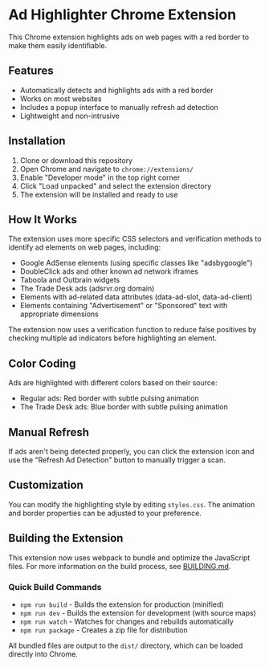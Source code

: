 # Ad Highlighter Chrome Extension

This Chrome extension highlights ads on web pages with a red border to make them easily identifiable.

## Features

- Automatically detects and highlights ads with a red border
- Works on most websites
- Includes a popup interface to manually refresh ad detection
- Lightweight and non-intrusive

## Installation

1. Clone or download this repository
2. Open Chrome and navigate to `chrome://extensions/`
3. Enable "Developer mode" in the top right corner
4. Click "Load unpacked" and select the extension directory
5. The extension will be installed and ready to use

## How It Works

The extension uses more specific CSS selectors and verification methods to identify ad elements on web pages, including:
- Google AdSense elements (using specific classes like "adsbygoogle")
- DoubleClick ads and other known ad network iframes
- Taboola and Outbrain widgets
- The Trade Desk ads (adsrvr.org domain)
- Elements with ad-related data attributes (data-ad-slot, data-ad-client)
- Elements containing "Advertisement" or "Sponsored" text with appropriate dimensions

The extension now uses a verification function to reduce false positives by checking multiple ad indicators before highlighting an element.

## Color Coding

Ads are highlighted with different colors based on their source:
- Regular ads: Red border with subtle pulsing animation
- The Trade Desk ads: Blue border with subtle pulsing animation

## Manual Refresh

If ads aren't being detected properly, you can click the extension icon and use the "Refresh Ad Detection" button to manually trigger a scan.

## Customization

You can modify the highlighting style by editing `styles.css`. The animation and border properties can be adjusted to your preference.

## Building the Extension

This extension now uses webpack to bundle and optimize the JavaScript files. For more information on the build process, see [BUILDING.md](BUILDING.md).

### Quick Build Commands

- `npm run build` - Builds the extension for production (minified)
- `npm run dev` - Builds the extension for development (with source maps)
- `npm run watch` - Watches for changes and rebuilds automatically
- `npm run package` - Creates a zip file for distribution

All bundled files are output to the `dist/` directory, which can be loaded directly into Chrome.